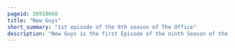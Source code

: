 ```yaml
---
pageid: 36910668
title: "New Guys"
short_summary: "1st episode of the 9th season of The Office"
description: "New Guys is the first Episode of the ninth Season of the american Comedy - Tv - Series the Office and the 177th Episode Total of the. It aired originally on Nbc on September 20 2012. The Episode was written and directed by Series Creator greg Daniels this is his first Writing Credit for the Series since the seventh Season Episode Goodbye Michael and his first Directing Credit since Pda."
---
```

